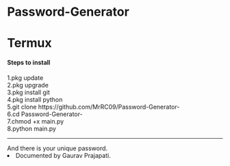 # Password-Generator

# Termux

<h4>Steps to install</h4>
1.pkg update <br>
2.pkg upgrade <br>
3.pkg install git<br>
4.pkg install python<br>
5.git clone https://github.com/MrRC09/Password-Generator-<br>
6.cd Password-Generator-<br>
7.chmod +x main.py<br>
8.python main.py<br>
<hr>
And there is your unique password.
<br>
<li "style=font-size:3px;">Documented by Gaurav Prajapati.</li>
<br>
